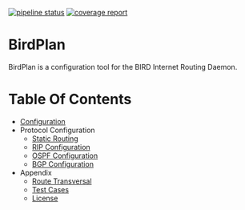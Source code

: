 [![pipeline status](https://gitlab.oscdev.io/software/birdplan/badges/master/pipeline.svg)](https://gitlab.oscdev.io/software/birdplan/commits/master)
[![coverage report](https://gitlab.oscdev.io/software/birdplan/badges/master/coverage.svg)](https://gitlab.oscdev.io/software/birdplan/commits/master)

# BirdPlan

BirdPlan is a configuration tool for the BIRD Internet Routing Daemon.

# Table Of Contents

* [Configuration](docs/configuration.md)
* Protocol Configuration
    * [Static Routing](docs/static-routing.md)
    * [RIP Configuration](docs/protocol-rip.md)
    * [OSPF Configuration](docs/protocol-ospf.md)
    * [BGP Configuration](docs/protocol-bgp.md)
* Appendix
    * [Route Transversal](docs/route-transversal.md)
    * [Test Cases](tests/README.md)
    * [License](LICENSE)
